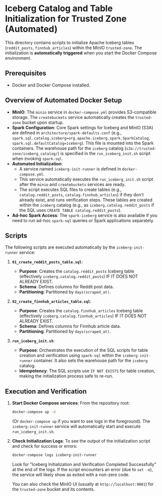 # Iceberg Catalog and Table Initialization for Trusted Zone (Automated)

This directory contains scripts to initialize Apache Iceberg tables (`reddit_posts`, `finnhub_articles`) within the
MinIO `trusted-zone`.
The initialization is **automatically triggered** when you start the Docker Compose environment.

## Prerequisites

- Docker and Docker Compose installed.

## Overview of Automated Docker Setup

-   **MinIO**: The `minio` service in `docker-compose.yml` provides S3-compatible storage. The `createbuckets` service automatically creates the `trusted-zone` bucket upon startup.
- **Spark Configuration**: Core Spark settings for Iceberg and MinIO (S3A) are defined in
  `architecture/spark-defaults.conf` (e.g., `spark.sql.catalog.iceberg=org.apache.iceberg.spark.SparkCatalog`,
  `spark.sql.defaultCatalog=iceberg`). This file is mounted into the Spark containers. The warehouse path for the
  `iceberg` catalog (`s3a://trusted-zone/iceberg_catalog/`) is specified in the `run_iceberg_init.sh` script when
  invoking `spark-sql`.
-   **Automated Initialization**:
    *   A service named `iceberg-init-runner` is defined in `docker-compose.yml`.
    *   This service automatically executes the `run_iceberg_init.sh` script after the `minio` and `createbuckets` services are ready.
    * The script executes SQL files to create tables (e.g., `catalog.reddit_posts`, `catalog.finnhub_articles`) if they
      don't already exist, and runs verification steps. These tables are created within the `iceberg` catalog (e.g., as
      `iceberg.catalog.reddit_posts` if the SQL uses `CREATE TABLE catalog.reddit_posts`).
-   **Ad-hoc Spark Access**: The `spark-iceberg` service is also available if you need to run ad-hoc `spark-sql` queries or Spark applications separately.

## Scripts

The following scripts are executed automatically by the `iceberg-init-runner` service:

1. **`01_create_reddit_posts_table.sql`**:
    * **Purpose**: Creates the `catalog.reddit_posts` Iceberg table (effectively `iceberg.catalog.reddit_posts`) IF IT
      DOES NOT ALREADY EXIST.
    *   **Schema**: Defines columns for Reddit post data.
    *   **Partitioning**: Partitioned by `days(scraped_at)`.

2. **`02_create_finnhub_articles_table.sql`**:
    * **Purpose**: Creates the `catalog.finnhub_articles` Iceberg table (effectively `iceberg.catalog.finnhub_articles`)
      IF IT DOES NOT ALREADY EXIST.
    *   **Schema**: Defines columns for Finnhub article data.
    *   **Partitioning**: Partitioned by `days(scraped_at)`.

4. **`run_iceberg_init.sh`**:
    * **Purpose**: Orchestrates the execution of the SQL scripts for table creation and verification using `spark-sql`
      within the `iceberg-init-runner` container. It also sets the warehouse path for the `iceberg` catalog.
    * **Idempotency**: The SQL scripts use `IF NOT EXISTS` for table creation, making the initialization process safe to
      re-run.

## Execution and Verification

1.  **Start Docker Compose services**:
    From the repository root:
    ```bash
    docker-compose up -d
    ```
    (Or `docker-compose up` if you want to see logs in the foreground).
    The `iceberg-init-runner` service will automatically start and execute `run_iceberg_init.sh`.

2.  **Check Initialization Logs**:
    To see the output of the initialization script and check for success or errors:
    ```bash
    docker-compose logs iceberg-init-runner
    ```
    Look for "Iceberg Initialization and Verification Completed Successfully" at the end of the logs. If the script encounters an error (due to `set -e`), the service will likely show as exited with a non-zero code.

    You can also check the MinIO UI (usually at `http://localhost:9001`) for the `trusted-zone` bucket and its contents.
